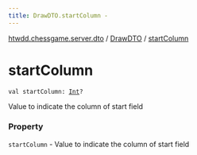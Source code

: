 ```yaml
---
title: DrawDTO.startColumn - 
---
```


[htwdd.chessgame.server.dto](../index.html) / [DrawDTO](index.html) / [startColumn](./start-column.html)

# startColumn

`val startColumn: `[`Int`](https://kotlinlang.org/api/latest/jvm/stdlib/kotlin/-int/index.html)`?`

Value to indicate the column of start field

### Property

`startColumn` - Value to indicate the column of start field